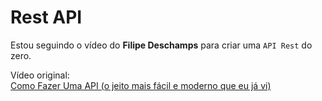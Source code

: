 # Rest API 

Estou seguindo o vídeo do **Filipe Deschamps** para criar uma `API Rest` do zero. 

Vídeo original: <br /> 
[Como Fazer Uma API (o jeito mais fácil e moderno que eu já vi)
](https://youtu.be/f7JWDLFhR_c)